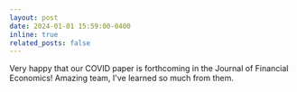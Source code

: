 ```yaml
---
layout: post
date: 2024-01-01 15:59:00-0400
inline: true
related_posts: false
---
```


Very happy that our COVID paper is forthcoming in the Journal of Financial Economics! Amazing team, I've learned so much from them.